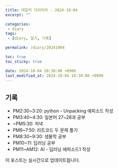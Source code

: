 ```yaml
---
title: 데일리 다이어리 - 2024-10-04
excerpt: ""

categories:
 - diary
tags:
 - [diary, 일기, 기록]

permalink: /diary/20241004

toc: true
toc_sticky: true

date: 2024-10-04 10:30:00 +0900
last_modified_at: 2024-10-04 10:30:00 +0900
---
```


## 기록

- PM2:30~3:20: python - Unpacking 에피소드 작성
- PM3:40~4:30: 일본어 27~28과 공부
- ~PM5:30: 저녁
- PM6~7:50: 리트코드 두 문제 풀기
- PM8:30~9:30: 생물학 공부
- PM10~11: 딥러닝 공부
- PM11~AM12: AI - 딥러닝 에피소드1 작성

이 포스트는 실시간으로 업데이트됩니다.
